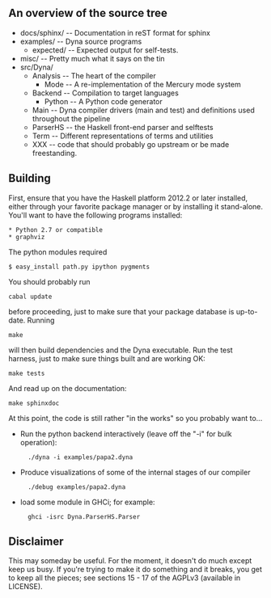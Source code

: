 An overview of the source tree
------------------------------

* docs/sphinx/         -- Documentation in reST format for sphinx
* examples/            -- Dyna source programs
    *  expected/       -- Expected output for self-tests.
* misc/                -- Pretty much what it says on the tin
* src/Dyna/
    * Analysis         -- The heart of the compiler
        * Mode         -- A re-implementation of the Mercury mode system
    * Backend          -- Compilation to target languages
        * Python       -- A Python code generator
    * Main             -- Dyna compiler drivers (main and test) and definitions used throughout the pipeline
    * ParserHS         -- the Haskell front-end parser and selftests
    * Term             -- Different representations of terms and utilities
    * XXX              -- code that should probably go upstream or be made freestanding.

Building
--------

First, ensure that you have the Haskell platform 2012.2 or later installed,
either through your favorite package manager or by installing it stand-alone.
You'll want to have the following programs installed:

    * Python 2.7 or compatible
    * graphviz

The python modules required

    $ easy_install path.py ipython pygments

You should probably run

    cabal update

before proceeding, just to make sure that your package database is
up-to-date.  Running

    make

will then build dependencies and the Dyna executable.  Run the test harness,
just to make sure things built and are working OK:

    make tests

And read up on the documentation:

    make sphinxdoc

At this point, the code is still rather "in the works" so you probably want
to...

* Run the python backend interactively (leave off the "-i" for bulk operation):

        ./dyna -i examples/papa2.dyna

* Produce visualizations of some of the internal stages of our compiler

        ./debug examples/papa2.dyna

* load some module in GHCi; for example:

        ghci -isrc Dyna.ParserHS.Parser

Disclaimer
----------

This may someday be useful.  For the moment, it doesn't do much except keep
us busy.  If you're trying to make it do something and it breaks, you get to
keep all the pieces; see sections 15 - 17 of the AGPLv3 (available in
LICENSE).
